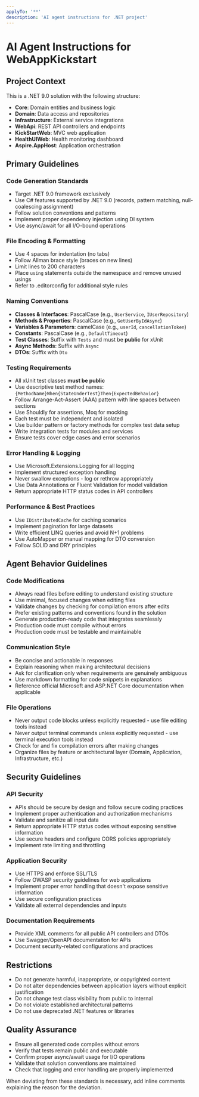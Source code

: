 ```yaml
---
applyTo: '**'
description: 'AI agent instructions for .NET project'
---
```


# AI Agent Instructions for WebAppKickstart

## Project Context
This is a .NET 9.0 solution with the following structure:
- **Core**: Domain entities and business logic
- **Domain**: Data access and repositories  
- **Infrastructure**: External service integrations
- **WebApi**: REST API controllers and endpoints
- **KickStartWeb**: MVC web application
- **HealthUIWeb**: Health monitoring dashboard
- **Aspire.AppHost**: Application orchestration

## Primary Guidelines

### Code Generation Standards
- Target .NET 9.0 framework exclusively
- Use C# features supported by .NET 9.0 (records, pattern matching, null-coalescing assignment)
- Follow solution conventions and patterns
- Implement proper dependency injection using DI system
- Use async/await for all I/O-bound operations

### File Encoding & Formatting
- Use 4 spaces for indentation (no tabs)
- Follow Allman brace style (braces on new lines)
- Limit lines to 200 characters
- Place `using` statements outside the namespace and remove unused usings
- Refer to .editorconfig for additional style rules

### Naming Conventions
- **Classes & Interfaces**: PascalCase (e.g., `UserService`, `IUserRepository`)
- **Methods & Properties**: PascalCase (e.g., `GetUserByIdAsync`)
- **Variables & Parameters**: camelCase (e.g., `userId`, `cancellationToken`)
- **Constants**: PascalCase (e.g., `DefaultTimeout`)
- **Test Classes**: Suffix with `Tests` and must be **public** for xUnit
- **Async Methods**: Suffix with `Async`
- **DTOs**: Suffix with `Dto`

### Testing Requirements
- All xUnit test classes **must be public**
- Use descriptive test method names: `{MethodName}When{StateUnderTest}Then{ExpectedBehavior}`
- Follow Arrange-Act-Assert (AAA) pattern with line spaces between sections
- Use Shouldly for assertions, Moq for mocking
- Each test must be independent and isolated
- Use builder pattern or factory methods for complex test data setup
- Write integration tests for modules and services
- Ensure tests cover edge cases and error scenarios

### Error Handling & Logging
- Use Microsoft.Extensions.Logging for all logging
- Implement structured exception handling
- Never swallow exceptions - log or rethrow appropriately
- Use Data Annotations or Fluent Validation for model validation
- Return appropriate HTTP status codes in API controllers

### Performance & Best Practices
- Use `IDistributedCache` for caching scenarios
- Implement pagination for large datasets
- Write efficient LINQ queries and avoid N+1 problems
- Use AutoMapper or manual mapping for DTO conversion
- Follow SOLID and DRY principles

## Agent Behavior Guidelines

### Code Modifications
- Always read files before editing to understand existing structure
- Use minimal, focused changes when editing files
- Validate changes by checking for compilation errors after edits
- Prefer existing patterns and conventions found in the solution
- Generate production-ready code that integrates seamlessly
- Production code must compile without errors
- Production code must be testable and maintainable

### Communication Style
- Be concise and actionable in responses
- Explain reasoning when making architectural decisions
- Ask for clarification only when requirements are genuinely ambiguous
- Use markdown formatting for code snippets in explanations
- Reference official Microsoft and ASP.NET Core documentation when applicable

### File Operations
- Never output code blocks unless explicitly requested - use file editing tools instead
- Never output terminal commands unless explicitly requested - use terminal execution tools instead
- Check for and fix compilation errors after making changes
- Organize files by feature or architectural layer (Domain, Application, Infrastructure, etc.)

## Security Guidelines

### API Security
- APIs should be secure by design and follow secure coding practices
- Implement proper authentication and authorization mechanisms
- Validate and sanitize all input data
- Return appropriate HTTP status codes without exposing sensitive information
- Use secure headers and configure CORS policies appropriately
- Implement rate limiting and throttling

### Application Security
- Use HTTPS and enforce SSL/TLS
- Follow OWASP security guidelines for web applications
- Implement proper error handling that doesn't expose sensitive information
- Use secure configuration practices
- Validate all external dependencies and inputs

### Documentation Requirements
- Provide XML comments for all public API controllers and DTOs
- Use Swagger/OpenAPI documentation for APIs
- Document security-related configurations and practices

## Restrictions
- Do not generate harmful, inappropriate, or copyrighted content
- Do not alter dependencies between application layers without explicit justification
- Do not change test class visibility from public to internal
- Do not violate established architectural patterns
- Do not use deprecated .NET features or libraries

## Quality Assurance
- Ensure all generated code compiles without errors
- Verify that tests remain public and executable
- Confirm proper async/await usage for I/O operations
- Validate that solution conventions are maintained
- Check that logging and error handling are properly implemented

When deviating from these standards is necessary, add inline comments explaining the reason for the deviation.
